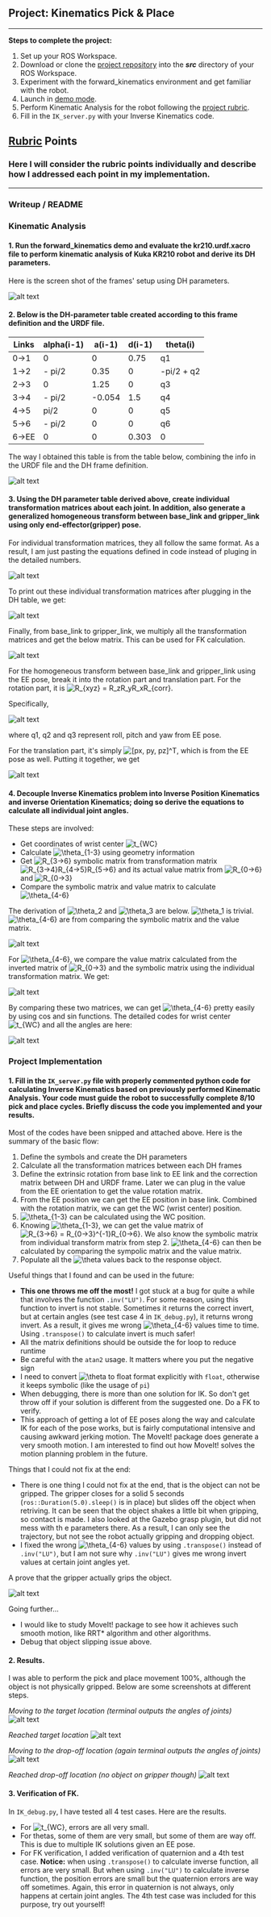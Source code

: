 ## Project: Kinematics Pick & Place

---

**Steps to complete the project:**  


1. Set up your ROS Workspace.
2. Download or clone the [project repository](https://github.com/udacity/RoboND-Kinematics-Project) into the ***src*** directory of your ROS Workspace.  
3. Experiment with the forward_kinematics environment and get familiar with the robot.
4. Launch in [demo mode](https://classroom.udacity.com/nanodegrees/nd209/parts/7b2fd2d7-e181-401e-977a-6158c77bf816/modules/8855de3f-2897-46c3-a805-628b5ecf045b/lessons/91d017b1-4493-4522-ad52-04a74a01094c/concepts/ae64bb91-e8c4-44c9-adbe-798e8f688193).
5. Perform Kinematic Analysis for the robot following the [project rubric](https://review.udacity.com/#!/rubrics/972/view).
6. Fill in the `IK_server.py` with your Inverse Kinematics code. 


[//]: # (Image References)

[DH]: ./misc_images/DH.png
[DH_Transform_between_frames]: ./misc_images/DH_Transform_between_frames.png
[rotation]: ./misc_images/rotation.png
[EE]: ./misc_images/EE.png
[Derivation]: ./misc_images/Derivation.jpg
[theta]: ./misc_images/theta.png
[step1]: ./misc_images/step1.png
[step2]: ./misc_images/step2.png
[step3]: ./misc_images/step3.png
[step4]: ./misc_images/step4.png
[grip]: ./misc_images/grip.png
[DH_cal]: ./misc_images/DH_cal.jpg
[matrices]: ./misc_images/matrices.png
[T0_G]: ./misc_images/T0_G.png
[theta4-6]: ./misc_images/theta4-6.png

## [Rubric](https://review.udacity.com/#!/rubrics/972/view) Points
### Here I will consider the rubric points individually and describe how I addressed each point in my implementation.  

---
### Writeup / README

### Kinematic Analysis
#### 1. Run the forward_kinematics demo and evaluate the kr210.urdf.xacro file to perform kinematic analysis of Kuka KR210 robot and derive its DH parameters.

Here is the screen shot of the frames' setup using DH parameters.

![alt text][DH]

#### 2. Below is the DH-parameter table created according to this frame definition and the URDF file.

Links | alpha(i-1) | a(i-1) | d(i-1) | theta(i)
--- | --- | --- | --- | ---
0->1 | 0 | 0 | 0.75 | q1
1->2 | - pi/2 | 0.35 | 0 | -pi/2 + q2
2->3 | 0 | 1.25 | 0 | q3
3->4 | - pi/2 | -0.054 | 1.5 | q4
4->5 | pi/2 | 0 | 0 | q5
5->6 | - pi/2 | 0 | 0 | q6
6->EE | 0 | 0 | 0.303 | 0

The way I obtained this table is from the table below, combining the info in the URDF file and the DH frame definition.

![alt text][DH_cal]

#### 3. Using the DH parameter table derived above, create individual transformation matrices about each joint. In addition, also generate a generalized homogeneous transform between base_link and gripper_link using only end-effector(gripper) pose.

For individual transformation matrices, they all follow the same format. As a result, I am just pasting the equations defined in code instead of pluging in the detailed numbers.

![alt text][DH_Transform_between_frames]

To print out these individual transformation matrices after plugging in the DH table, we get:

![alt text][matrices]

Finally, from base_link to gripper_link, we multiply all the transformation matrices and get the below matrix. This can be used for FK calculation.

![alt text][T0_G]

For the homogeneous transform between base_link and gripper_link using the EE pose, break it into the rotation part and translation part. For the rotation part, it is <img src="https://latex.codecogs.com/gif.latex?R_{xyz}&space;=&space;R_zR_yR_xR_{corr}" title="R_{xyz} = R_zR_yR_xR_{corr}" />.

Specifically,

![alt text][rotation]

where q1, q2 and q3 represent roll, pitch and yaw from EE pose.

For the translation part, it's simply <img src="https://latex.codecogs.com/gif.latex?[px,&space;py,&space;pz]^T" title="[px, py, pz]^T" />, which is from the EE pose as well. Putting it together, we get

![alt text][EE]

#### 4. Decouple Inverse Kinematics problem into Inverse Position Kinematics and inverse Orientation Kinematics; doing so derive the equations to calculate all individual joint angles.

These steps are involved:
* Get coordinates of wrist center <img src="https://latex.codecogs.com/gif.latex?t_{WC}" title="t_{WC}" />
* Calculate <img src="https://latex.codecogs.com/gif.latex?\theta_{1-3}" title="\theta_{1-3}" /> using geometry information
* Get <img src="https://latex.codecogs.com/gif.latex?R_{3->6}" title="R_{3->6}" /> symbolic matrix from transformation matrix <img src="https://latex.codecogs.com/gif.latex?R_{3->4}R_{4->5}R_{5->6}" title="R_{3->4}R_{4->5}R_{5->6}" /> and its actual value matrix from <img src="https://latex.codecogs.com/gif.latex?R_{0->6}" title="R_{0->6}" /> and <img src="https://latex.codecogs.com/gif.latex?R_{0->3}" title="R_{0->3}" />
* Compare the symbolic matrix and value matrix to calculate <img src="https://latex.codecogs.com/gif.latex?\theta_{4-6}" title="\theta_{4-6}" />

The derivation of <img src="https://latex.codecogs.com/gif.latex?\theta_2" title="\theta_2" /> and <img src="https://latex.codecogs.com/gif.latex?\theta_3" title="\theta_3" /> are below. <img src="https://latex.codecogs.com/gif.latex?\theta_1" title="\theta_1" /> is trivial. <img src="https://latex.codecogs.com/gif.latex?\theta_{4-6}" title="\theta_{4-6}" /> are from comparing the symbolic matrix and the value matrix.

![alt text][Derivation]

For <img src="https://latex.codecogs.com/gif.latex?\theta_{4-6}" title="\theta_{4-6}" />, we compare the value matrix calculated from the inverted matrix of <img src="https://latex.codecogs.com/gif.latex?R_{0->3}" title="R_{0->3}" /> and the symbolic matrix using the individual transformation matrix. We get:

![alt text][theta4-6]

By comparing these two matrices, we can get <img src="https://latex.codecogs.com/gif.latex?\theta_{4-6}" title="\theta_{4-6}" /> pretty easily by using cos and sin functions. The detailed codes for wrist center <img src="https://latex.codecogs.com/gif.latex?t_{WC}" title="t_{WC}" /> and all the angles are here:

![alt text][theta]

### Project Implementation

#### 1. Fill in the `IK_server.py` file with properly commented python code for calculating Inverse Kinematics based on previously performed Kinematic Analysis. Your code must guide the robot to successfully complete 8/10 pick and place cycles. Briefly discuss the code you implemented and your results. 

Most of the codes have been snipped and attached above. Here is the summary of the basic flow:

1. Define the symbols and create the DH parameters
2. Calculate all the transformation matrices between each DH frames
3. Define the extrinsic rotation from base link to EE link and the correction matrix between DH and URDF frame. Later we can plug in the value from the EE orientation to get the value rotation matrix.
4. From the EE position we can get the EE position in base link. Combined with the rotation matrix, we can get the WC (wrist center) position.
5. <img src="https://latex.codecogs.com/gif.latex?\theta_{1-3}" title="\theta_{1-3}" /> can be calculated using the WC position.
6. Knowing <img src="https://latex.codecogs.com/gif.latex?\theta_{1-3}" title="\theta_{1-3}" />, we can get the value matrix of <img src="https://latex.codecogs.com/gif.latex?R_{3->6}&space;=&space;R_{0->3}^{-1}R_{0->6}" title="R_{3->6} = R_{0->3}^{-1}R_{0->6}" />. We also know the symbolic matrix from individual transform matrix from step 2. <img src="https://latex.codecogs.com/gif.latex?\theta_{4-6}" title="\theta_{4-6}" /> can then be calculated by comparing the sympolic matrix and the value matrix.
7. Populate all the <img src="https://latex.codecogs.com/gif.latex?\theta" title="\theta" /> values back to the response object.


Useful things that I found and can be used in the future:
* **This one throws me off the most!** I got stuck at a bug for quite a while that involves the function `.inv("LU")`. For some reason, using this function to invert is not stable. Sometimes it returns the correct invert, but at certain angles (see test case 4 in `IK_debug.py`), it returns wrong invert. As a result, it gives me wrong <img src="https://latex.codecogs.com/gif.latex?\theta_{4-6}" title="\theta_{4-6}" /> values time to time. Using `.transpose()` to calculate invert is much safer!
* All the matrix definitions should be outside the for loop to reduce runtime
* Be careful with the `atan2` usage. It matters where you put the negative sign
* I need to convert <img src="https://latex.codecogs.com/gif.latex?\theta" title="\theta" /> to float format explicitly with `float`, otherwise it keeps symbolic (like the usage of `pi`)
* When debugging, there is more than one solution for IK. So don't get throw off if your solution is different from the suggested one. Do a FK to verify.
* This approach of getting a lot of EE poses along the way and calculate IK for each of the pose works, but is fairly computational intensive and causing awkward jerking motion. The MoveIt! package does generate a very smooth motion. I am interested to find out how MoveIt! solves the motion planning problem in the future.

Things that I could not fix at the end:
* There is one thing I could not fix at the end, that is the object can not be gripped. The gripper closes for a solid 5 seconds (`ros::Duration(5.0).sleep()` is in place) but slides off the object when retriving. It can be seen that the object shakes a little bit when gripping, so contact is made. I also looked at the Gazebo grasp plugin, but did not mess with th e parameters there. As a result, I can only see the trajectory, but not see the robot actually gripping and dropping object.
* I fixed the wrong <img src="https://latex.codecogs.com/gif.latex?\theta_{4-6}" title="\theta_{4-6}" /> values by using `.transpose()` instead of `.inv("LU")`, but I am not sure why `.inv("LU")` gives me wrong invert values at certain joint angles yet.

A prove that the gripper actually grips the object.

![alt text][grip]

Going further...
* I would like to study MoveIt! package to see how it achieves such smooth motion, like RRT* algorithm and other algorithms.
* Debug that object slipping issue above. 

#### 2. Results.

I was able to perform the pick and place movement 100%, although the object is not physically gripped. Below are some screenshots at different steps.

_Moving to the target location (terminal outputs the angles of joints)_
![alt text][step1]

_Reached target location_
![alt text][step2]

_Moving to the drop-off location (again terminal outputs the angles of joints)_
![alt text][step3]

_Reached drop-off location (no object on gripper though)_
![alt text][step4]

#### 3. Verification of FK.

In `IK_debug.py`, I have tested all 4 test cases. Here are the results.
* For <img src="https://latex.codecogs.com/gif.latex?t_{WC}" title="t_{WC}" />, errors are all very small.
* For thetas, some of them are very small, but some of them are way off. This is due to multiple IK solutions given an EE pose.
* For FK verification, I added verification of quaternion and a 4th test case. **Notice:** when using `.transpose()` to calculate inverse function, all errors are very small. But when using `.inv("LU")` to calculate inverse function, the position errors are small but the quaternion errors are way off sometimes. Again, this error in quaternion is not always, only happens at certain joint angles. The 4th test case was included for this purpose, try out yourself!
